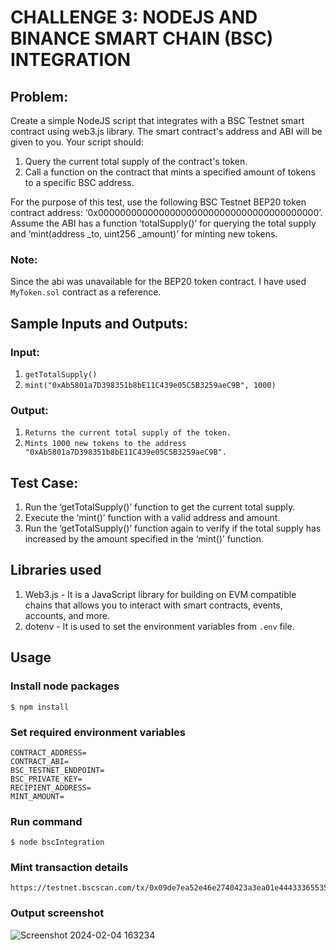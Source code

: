 # CHALLENGE 3: NODEJS AND BINANCE SMART CHAIN (BSC) INTEGRATION 
## Problem: 
Create a simple NodeJS script that integrates with a BSC Testnet smart contract using
web3.js library. The smart contract's address and ABI will be given to you. Your script should:
1. Query the current total supply of the contract's token.
1. Call a function on the contract that mints a specified amount of tokens to a specific BSC
address.

For the purpose of this test, use the following BSC Testnet BEP20 token contract address:
‘0x0000000000000000000000000000000000000000’. <br/>
Assume the ABI has a function ‘totalSupply()’ for querying the total supply and ‘mint(address
_to, uint256 _amount)’ for minting new tokens.

### Note:
Since the abi was unavailable for the BEP20 token contract. I have used `MyToken.sol` contract as a reference.

## Sample Inputs and Outputs:
### Input: 
1. `getTotalSupply()`
1. `mint("0xAb5801a7D398351b8bE11C439e05C5B3259aeC9B", 1000)`

### Output:
1. `Returns the current total supply of the token.`
1. `Mints 1000 new tokens to the address "0xAb5801a7D398351b8bE11C439e05C5B3259aeC9B".`

## Test Case:
1. Run the ‘getTotalSupply()’ function to get the current total supply.
1. Execute the ‘mint()’ function with a valid address and amount.
1. Run the ‘getTotalSupply()’ function again to verify if the total supply has increased by the amount specified in the ‘mint()’ function.

## Libraries used
1. Web3.js - It is a JavaScript library for building on EVM compatible chains that allows you to interact with smart contracts, events, accounts, and more.
1. dotenv - It is used to set the environment variables from `.env` file.

## Usage

### Install node packages

```shell
$ npm install
```

### Set required environment variables

```
CONTRACT_ADDRESS=
CONTRACT_ABI=
BSC_TESTNET_ENDPOINT=
BSC_PRIVATE_KEY=
RECIPIENT_ADDRESS=
MINT_AMOUNT=
```

### Run command

```shell
$ node bscIntegration
```

### Mint transaction details

```shell
https://testnet.bscscan.com/tx/0x09de7ea52e46e2740423a3ea01e44433365535112cd78e88ed215211975c9bdd
```

### Output screenshot
![Screenshot 2024-02-04 163234](https://github.com/niket-yende/pka-blockchain-challenge3/assets/6910493/f138d5cb-a158-4c83-ac1b-d2bdbe40b37c)
